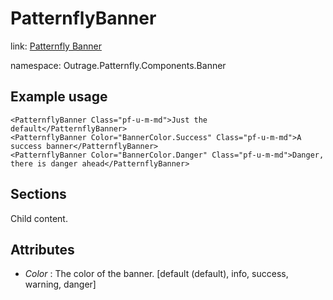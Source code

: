 ﻿

# PatternflyBanner

link: [Patternfly Banner](https://www.patternfly.org/v4/components/banner)

namespace: Outrage.Patternfly.Components.Banner

## Example usage
```
<PatternflyBanner Class="pf-u-m-md">Just the default</PatternflyBanner>
<PatternflyBanner Color="BannerColor.Success" Class="pf-u-m-md">A success banner</PatternflyBanner>
<PatternflyBanner Color="BannerColor.Danger" Class="pf-u-m-md">Danger, there is danger ahead</PatternflyBanner>
```
## Sections

Child content.

## Attributes

* *Color* : The color of the banner. [default (default), info, success, warning, danger]
